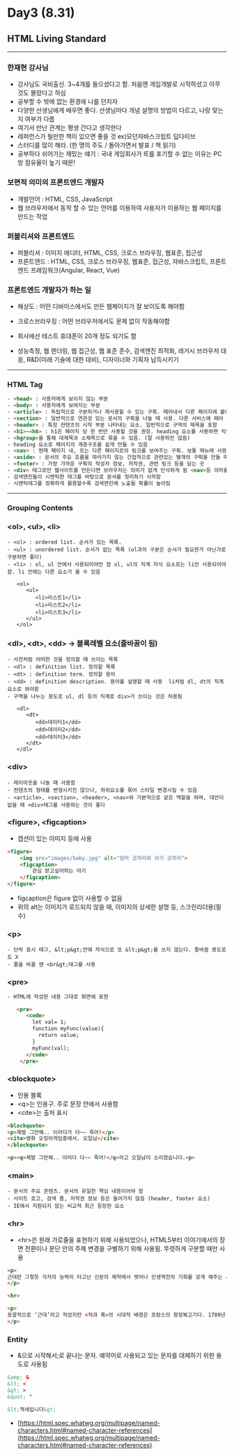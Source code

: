 # Day3 (8.31)

## HTML Living Standard
---

### 한재현 강사님
- 강사님도 국비출신. 3~4개를 들으셨다고 함. 처음엔 게임개발로 시작하셨고 아무 것도 몰랐다고 하심
- 공부할 수 밖에 없는 환경에 나를 던지자
- 다양한 선생님에게 배우면 좋다. 선생님마다 개념 설명의 방법이 다르고, 나랑 맞는지 여부가 다름
- 여기서 만난 관계는 평생 간다고 생각한다
- 레퍼런스가 될만한 책이 있으면 좋을 것 ex)모던자바스크립트 딥다이브
- 스터디를 많이 해라. (한 명의 주도 / 돌아가면서 발표 / 책 읽기)
- 공부하다 쉬어가는 재밌는 얘기 : 국내 게임회사가 IE를 포기할 수 없는 이유는 PC방 점유율이 높기 때문!

### 보편적 의미의 프론트엔드 개발자

- 개발언어  : HTML, CSS, JavaScript
- 웹 브라우저에서 동작 할 수 있는 언어를 이용하여 사용자가 이용하는 웹 페이지를 만드는 작업

### 퍼블리셔와 프론트엔드

- 퍼블리셔 : 이미지 에디터, HTML, CSS, 크로스 브라우징, 웹표준, 접근성
- 프론트엔드 : HTML, CSS, 크로스 브라우징, 웹표준, 접근성, 자바스크립트, 프론트엔드 프레임워크(Angular, React, Vue)

### 프론트엔드 개발자가 하는 일

- 해상도 : 어떤 디바이스에서도 만든 웹페이지가 잘 보이도록 해야함

- 크로스브라우징 : 어떤 브라우저에서도 문제 없이 작동해야함

- 회사에선 테스트 휴대폰이 20개 정도 되기도 함
- 성능측정, 웹 렌더링, 웹 접근성, 웹 표준 준수, 검색엔진 최적화, 레거시 브라우저 대응, R&D(미래 기술에 대한 대비), 디자이너와 기획자 납득시키기
---

### HTML Tag

```html
- <head> : 사용자에게 보이지 않는 부분
- <body> : 사용자에게 보여지는 부분
- <article> : 독립적으로 구분하거나 재사용할 수 있는 구획. 떼어내서 다른 페이지에 붙여도 이상하지 않아야 함 ex)페이스북 피드, 위젯(최상단 이동버튼, 다크모드 버튼)
- <section> : 일반적으로 연관성 있는 문서의 구획을 나눌 때 사용. 다른 서비스에 떼어 놓으면 어색함
- <header> : 특정 컨텐츠의 시작 부분 나타내는 요소. 일반적으로 구역의 제목을 포함
- <h1>~<h6> : h1은 페이지 당 한 번만 사용할 것을 권장. heading 요소를 사용하면 익명 영역을 생성함
- <hgroup>을 통해 대제목과 소제목으로 묶을 수 있음. (잘 사용하진 않음)
- heading 요소로 페이지의 계층구조를 쉽게 만들 수 있음
- <nav> : 현재 페이지 내, 또는 다른 페이지로의 링크를 보여주는 구획. 보통 메뉴에 사용
- <aside> : 문서의 주요 흐름을 따라가지 않는 간접적으로 관련있는 별개의 구획을 만들 때 사용. 각주 혹은 광고 영역이나 양쪽 사이드에 위치해야 하는 요소를 그룹 지을 때 사용
- <footer> : 가장 가까운 구획의 작성자 정보, 저작권, 관련 링크 등을 담는 곳
- <div> 태그로만 웹사이트를 만든다면 브라우저는 의미가 없게 인식하게 됨 <nav>등 의미를 가진 태그를 사용했을 때 인식이 가능해짐 그러나 인식을 제한하기 위해서는 제한 명령어를 입력해주면 됨
- 검색엔진들이 시멘틱한 태그를 바탕으로 문서를 정리하기 시작함
- 시멘틱태그를 정확하게 활용할수록 검색엔진에 노출될 확률이 높아짐
```
---

### Grouping Contents

### &lt;ol&gt;, &lt;ul&gt;, &lt;li&gt;
```
- <ol> : ordered list. 순서가 있는 목록.
- <ul> : unordered list. 순서가 없는 목록 (ol과의 구분은 순서가 필요한가 아닌가로 구분하면 좋다)
- <li> : ol, ul 안에서 사용되어야만 함 ol, ul의 직계 자식 요소로는 li만 사용되어야 함. li 안에는 다른 요소가 올 수 있음

   <ol>
      <ul>
         <li>리스트1</li>
         <li>리스트2</li>
         <li>리스트3</li>
      </ul>
   </ol>
```

### &lt;dl&gt;, &lt;dt&gt;, &lt;dd&gt; -&gt; 블록레벨 요소(줄바꿈이 됨)

```
- 사전처럼 어떠한 것을 정의할 때 쓰이는 목록
- <dl> : definition list. 정의할 목록
- <dt> : definition term. 정의할 용어
- <dd> : definition description. 용어를 설명할 때 사용  li처럼 dl, dt의 직계 요소로 와야함
- 구역을 나누는 용도로 ul, dl 등의 직계로 div>가 쓰이는 것은 허용됨

   <dl>
      <dt>
         <dd>데이터1</dd>
         <dd>데이터2</dd>
         <dd>데이터3</dd>
      </dt>
   </dl>
```

### &lt;div&gt;
```
- 레이아웃을 나눌 때 사용함
- 컨텐츠의 형태를 변형시키진 않으나, 하위요소를 묶어 스타일 변경시킬 수 있음
- <article>, <section>, <header>, <nav>와 기본적으로 같은 역할을 하며, 대안이 없을 때 <div>태그를 사용하는 것이 좋다
```
### &lt;figure&gt;, &lt;figcaption&gt;

- 캡션이 있는 이미지 등에 사용

```html
<figure>
	<img src="images/baby.jpg" alt="엄마 코끼리와 아기 코끼리">
	<figcaption>
		관심 받고싶어하는 아기
	</figcaption>
</figure>
```

- figcaption은 figure 없이 사용할 수 없음
- 위의 alt는 이미지가 로드되지 않을 때, 이미지의 상세한 설명 등, 스크린리더용(필수)

### &lt;p&gt;
```
- 단락 표시 태그, &lt;p&gt;안에 자식으로 또 &lt;p&gt;를 쓰지 않는다. 줄바꿈 용도로도 X
- 줄을 바꿀 땐 <br&gt;태그를 사용
```

### &lt;pre&gt;
```html
- HTML에 작성한 내용 그대로 화면에 표현

   <pre>
      <code>
        let val= 1;
        function myFunc(value){
          return value;
        }
        myFunc(val);
      </code>
    </pre>
```


### &lt;blockquote&gt;

- 인용 블록
- &lt;q&gt;는 인용구. 주로 문장 안에서 사용함
- &lt;cite&gt;는 출처 표시

```html
<blockquote>
<p>제발 그만해.. 이러다가 다~~ 죽어!</p>
<cite>영화 오징어게임중에서. 오일남</cite>
</blockquote>

<p><q>제발 그만해.. 이러다 다~~ 죽어!</q>라고 오일남이 소리쳤습니다.<p>
```

### &lt;main&gt;
```
- 문서의 주요 콘텐츠. 문서의 유일한 핵심 내용이어야 함
- 사이트 로고, 검색 폼, 저작권 정보 등은 들어가지 않음 (header, footer 요소)
- IE에서 지원되지 않는 비교적 최근 등장한 요소
```

### &lt;hr&gt;

- &lt;hr&gt;은 원래 가로줄을 표현하기 위해 사용되었으나, HTML5부터 이야기에서의 장면 전환이나 문단 안의 주제 변경을 구별하기 위해 사용됨. 뚜렷하게 구분할 때만 사용

```html
<p>
근대란 그렇듯 각자의 능력이 타고난 신분의 제약에서 벗어나 인생역전의 기회를 갖게 해주는 시대를 가리킨다. 그렇다면 쥘리앵의 인생역전은 어디까지 가능했던가.
</p>

<hr>

<p>
포괄적으로 ‘근대’라고 적었지만 <적과 흑>의 시대적 배경은 프랑스의 왕정복고기다. 1789년 대혁명 이후 구체제가 붕괴되었지만 1815년 워털루 전투에서 패배한 나폴레옹이 완전히 몰락한 이후에 프랑스...
</p>
```


### Entity

- &으로 시작해서;로 끝나는 문자. 예약어로 사용되고 있는 문자를 대체하기 위한 용도로 사용됨

```html
&amp; &
&lt; <
&gt; >
&quot; "

&lt;꺽새입니다&gt;
```

- [https://html.spec.whatwg.org/multipage/named-characters.html#named-character-references](https://html.spec.whatwg.org/multipage/named-characters.html#named-character-references)